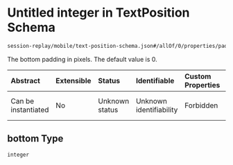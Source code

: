 # Untitled integer in TextPosition Schema

```txt
session-replay/mobile/text-position-schema.json#/allOf/0/properties/padding/properties/bottom
```

The bottom padding in pixels. The default value is 0.

| Abstract            | Extensible | Status         | Identifiable            | Custom Properties | Additional Properties | Access Restrictions | Defined In                                                                                                   |
| :------------------ | :--------- | :------------- | :---------------------- | :---------------- | :-------------------- | :------------------ | :----------------------------------------------------------------------------------------------------------- |
| Can be instantiated | No         | Unknown status | Unknown identifiability | Forbidden         | Allowed               | Read only           | [text-position-schema.json\*](../out/session-replay/mobile/text-position-schema.json "open original schema") |

## bottom Type

`integer`
